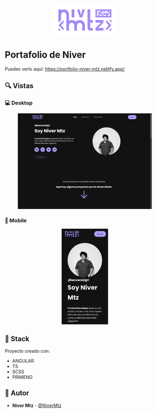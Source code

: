 <p align="center">
  <img src="src/assets/img/logo-niver-mtz-lila.png" width="200">
</p>

# Portafolio de Niver

Puedes verlo aquí: https://portfolio-niver-mtz.netlify.app/

## 🔍 Vistas 

### 💻 Desktop

<p align="center">
  <img src="src/assets/img/portfolio-niver-mtz-desktop.png" height="300">
</p>

### 📱 Mobile

<p align="center">
  <img src="src/assets/img/portfolio-niver-mtz-mobile.png" height="300">
</p>

## 📌 Stack

Proyecto creado con:
* ANGULAR
* TS
* SCSS
* PRIMENG

## 🌟 Autor

* **Niver Mtz**  - [@NiverMtz](https://github.com/NiverMtz)
